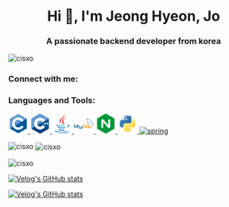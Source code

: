 <h1 align="center">Hi 👋, I'm Jeong Hyeon, Jo</h1>
<h3 align="center">A passionate backend developer from korea</h3>

<p align="left"> <img src="https://komarev.com/ghpvc/?username=cisxo&label=Profile%20views&color=0e75b6&style=flat" alt="cisxo" /> </p>

<h3 align="left">Connect with me:</h3>
<p align="left">
</p>

<h3 align="left">Languages and Tools:</h3>
<p align="left"> <a href="https://www.cprogramming.com/" target="_blank" rel="noreferrer"> <img src="https://raw.githubusercontent.com/devicons/devicon/master/icons/c/c-original.svg" alt="c" width="40" height="40"/> </a> <a href="https://www.w3schools.com/cpp/" target="_blank" rel="noreferrer"> <img src="https://raw.githubusercontent.com/devicons/devicon/master/icons/cplusplus/cplusplus-original.svg" alt="cplusplus" width="40" height="40"/> </a> <a href="https://www.java.com" target="_blank" rel="noreferrer"> <img src="https://raw.githubusercontent.com/devicons/devicon/master/icons/java/java-original.svg" alt="java" width="40" height="40"/> </a> <a href="https://www.mysql.com/" target="_blank" rel="noreferrer"> <img src="https://raw.githubusercontent.com/devicons/devicon/master/icons/mysql/mysql-original-wordmark.svg" alt="mysql" width="40" height="40"/> </a> <a href="https://www.nginx.com" target="_blank" rel="noreferrer"> <img src="https://raw.githubusercontent.com/devicons/devicon/master/icons/nginx/nginx-original.svg" alt="nginx" width="40" height="40"/> </a> <a href="https://www.python.org" target="_blank" rel="noreferrer"> <img src="https://raw.githubusercontent.com/devicons/devicon/master/icons/python/python-original.svg" alt="python" width="40" height="40"/> </a> <a href="https://spring.io/" target="_blank" rel="noreferrer"> <img src="https://www.vectorlogo.zone/logos/springio/springio-icon.svg" alt="spring" width="40" height="40"/> </a> </p>

<p><img align="left" src="https://github-readme-stats.vercel.app/api/top-langs?username=cisxo&show_icons=true&locale=en&layout=compact" alt="cisxo" /></p>


<p>&nbsp;<img align="center" src="https://github-readme-stats.vercel.app/api?username=cisxo&show_icons=true&locale=en" alt="cisxo" /></p>

<p><img align="center" src="https://github-readme-streak-stats.herokuapp.com/?user=cisxo&" alt="cisxo" /></p>

[![Velog's GitHub stats](https://velog-readme-stats.vercel.app/api/badge?name=cisxo)](https://velog.io/@cisxo/posts)

[![Velog's GitHub stats](https://velog-readme-stats.vercel.app/api?name=cisxo)](https://github.com/cisxo/velog-readme-stats)
